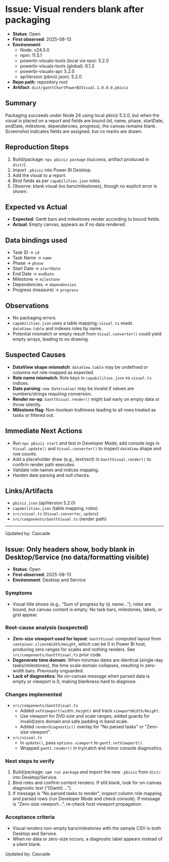 # Issue: Visual renders blank after packaging

- __Status__: Open
- __First observed__: 2025-08-13
- __Environment__:
  - Node: v24.5.0
  - npm: 11.5.1
  - powerbi-visuals-tools (local via npx): 5.2.0
  - powerbi-visuals-tools (global): 6.1.3
  - powerbi-visuals-api: 5.2.0
  - apiVersion (pbiviz.json): 5.2.0
- __Repo path__: repository root
- __Artifact__: `dist/ganttChartPowerBIVisual.1.0.0.0.pbiviz`

## Summary
Packaging succeeds under Node 24 using local pbiviz 5.2.0, but when the visual is placed on a report and fields are bound (id, name, phase, startDate, endDate, milestone, dependencies, progress), the canvas remains blank. Screenshot indicates fields are assigned, but no marks are drawn.

## Reproduction Steps
1. Build/package: `npx pbiviz package` (success; artifact produced in `dist/`).
2. Import `.pbiviz` into Power BI Desktop.
3. Add the visual to a report.
4. Bind fields as per `capabilities.json` roles.
5. Observe: blank visual (no bars/milestones), though no explicit error is shown.

## Expected vs Actual
- __Expected__: Gantt bars and milestones render according to bound fields.
- __Actual__: Empty canvas; appears as if no data rendered.

## Data bindings used
- Task ID → `id`
- Task Name → `name`
- Phase → `phase`
- Start Date → `startDate`
- End Date → `endDate`
- Milestone → `milestone`
- Dependencies → `dependencies`
- Progress (measure) → `progress`

## Observations
- No packaging errors.
- `capabilities.json` uses a table mapping; `visual.ts` reads `dataView.table` and indexes roles by name.
- Potential mismatch or empty result from `Visual.converter()` could yield empty arrays, leading to no drawing.

## Suspected Causes
- __DataView shape mismatch__: `dataView.table` may be undefined or columns not role-mapped as expected.
- __Role name mismatch__: Role keys in `capabilities.json` vs `visual.ts` indices.
- __Date parsing__: `new Date(value)` may be invalid if values are numbers/strings requiring conversion.
- __Render no-op__: `GanttVisual.render()` might bail early on empty data or throw silently.
- __Milestone flag__: Non-boolean truthiness leading to all rows treated as tasks or filtered out.

## Immediate Next Actions
- Run `npx pbiviz start` and test in Developer Mode; add console logs in `Visual.update()` and `Visual.converter()` to inspect `dataView` shape and row counts.
- Add a placeholder draw (e.g., text/rect) in `GanttVisual.render()` to confirm render path executes.
- Validate role names and indices mapping.
- Harden date parsing and null checks.

## Links/Artifacts
- `pbiviz.json` (apiVersion 5.2.0)
- `capabilities.json` (table mapping, roles)
- `src/visual.ts` (`Visual.converter`, `update`)
- `src/components/GanttVisual.ts` (render path)

---
Updated by: Cascade

## Issue: Only headers show, body blank in Desktop/Service (no data/formatting visible)

- __Status__: Open
- __First observed__: 2025-08-13
- __Environment__: Desktop and Service

### Symptoms
- Visual title shows (e.g., “Sum of progress by id, name…”), roles are bound, but canvas content is empty. No task bars, milestones, labels, or grid appear.

### Root-cause analysis (suspected)
- __Zero-size viewport used for layout__: `GanttVisual` computed layout from `container.clientWidth/Height`, which can be 0 in Power BI host, producing zero ranges for scales and nothing renders. See `src/components/GanttVisual.ts` prior code.
- __Degenerate time domain__: When min/max dates are identical (single-day tasks/milestones), the time scale domain collapses, resulting in zero-width bars. Previously unguarded.
- __Lack of diagnostics__: No on-canvas message when parsed data is empty or viewport is 0, making blankness hard to diagnose.

### Changes implemented
- `src/components/GanttVisual.ts`
  - Added `setViewport(width,height)` and track `viewportWidth/Height`.
  - Use viewport for SVG size and scale ranges; added guards for invalid/zero domain and safe padding in band scale.
  - Added `renderDiagnostic()` overlay for “No parsed tasks” or “Zero-size viewport”.
- `src/visual.ts`
  - In `update()`, pass `options.viewport` to `gantt.setViewport()`.
  - Wrapped `gantt.render()` in try/catch and minor console diagnostics.

### Next steps to verify
1. Build/package: `npm run package` and import the new `.pbiviz` from `dist/` into Desktop/Service.
2. Bind roles and confirm content renders. If still blank, look for on-canvas diagnostic text (“[Gantt] …”).
3. If message is “No parsed tasks to render”, inspect column role mapping and parsed rows (run Developer Mode and check console). If message is “Zero-size viewport…”, re-check host viewport propagation.

### Acceptance criteria
- Visual renders non-empty bars/milestones with the sample CSV in both Desktop and Service.
- When no data or zero-size occurs, a diagnostic label appears instead of a silent blank.

Updated by: Cascade
